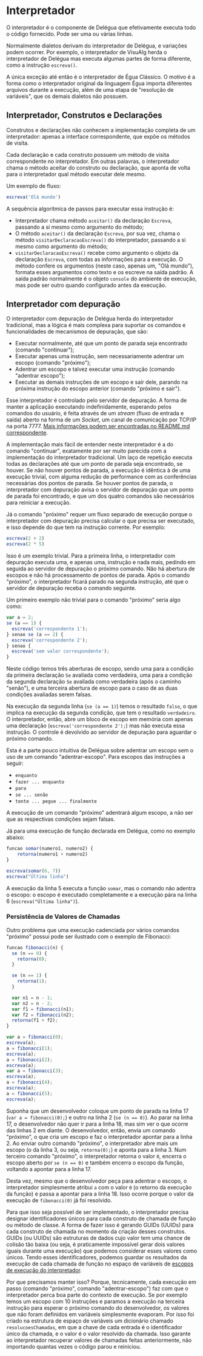 # Interpretador

O interpretador é o componente de Delégua que efetivamente executa todo o código fornecido. Pode ser uma ou várias linhas. 

Normalmente dialetos derivam do interpretador de Delégua, e variações podem ocorrer. Por exemplo, o interpretador de VisuAlg herda o interpretador de Delégua mas executa algumas partes de forma diferente, como a instrução `escreva()`. 

A única exceção até então é o interpretador de Égua Clássico. O motivo é a forma como o interpretador original da linguagem Égua importa diferentes arquivos durante a execução, além de uma etapa de "resolução de variáveis", que os demais dialetos não possuem.

## Interpretador, Construtos e Declarações

Construtos e declarações não conhecem a implementação completa de um interpretador: apenas a interface correspondente, que expõe os métodos de visita.

Cada declaração e cada construto possuem um método de visita correspondente no interpretador. Em outras palavras, o interpretador chama o método aceitar do construto ou declaração, que aponta de volta para o interpretador qual método executar dele mesmo. 

Um exemplo de fluxo:

```js
escreva('Olá mundo')
```

A sequência algorítmica de passos para executar essa instrução é:

- Interpretador chama método `aceitar()` da declaração `Escreva`, passando a si mesmo como argumento do método;
- O método `aceitar()` da declaração `Escreva`, por sua vez, chama o método `visitarDeclaracaoEscreva()` do interpretador, passando a si mesmo como argumento do método;
- `visitarDeclaracaoEscreva()` recebe como argumento o objeto da declaração `Escreva`, com todas as informações para a execução. O método confere os argumentos (neste caso, apenas um, "Olá mundo"), formata esses argumentos como texto e os escreve na saída padrão. A saída padrão normalmente é o objeto `console` do ambiente de execução, mas pode ser outro quando configurado antes da execução.

## Interpretador com depuração

O interpretador com depuração de Delégua herda do interpretador tradicional, mas a lógica é mais complexa para suportar os comandos e funcionalidades de mecanismos de depuração, que são:

- Executar normalmente, até que um ponto de parada seja encontrado (comando "continuar");
- Executar apenas uma instrução, sem necessariamente adentrar um escopo (comando "próximo");
- Adentrar um escopo e talvez executar uma instrução (comando "adentrar escopo");
- Executar as demais instruções de um escopo e sair dele, parando na próxima instrução do escopo anterior (comando "próximo e sair").

Esse interpretador é controlado pelo servidor de depuração. A forma de manter a aplicação executando indefinidamente, esperando pelos comandos do usuário, é feita através de um _stream_ (fluxo de entrada e saída) aberto na forma de um _Socket_, um canal de comunicação por TCP/IP na porta 7777. [Mais informações podem ser encontradas no README.md correspondente](https://github.com/DesignLiquido/delegua/blob/principal/fontes/depuracao/README.md).

A implementação mais fácil de entender neste interpretador é a do comando "continuar", exatamente por ser muito parecida com a implementação do interpretador tradicional. Um laço de repetição executa todas as declarações até que um ponto de parada seja encontrado, se houver. Se não houver pontos de parada, a execução é idêntica à de uma execução trivial, com alguma redução de performance com as conferências necessárias dos pontos de parada. Se houver pontos de parada, o interpretador com depuração avisa o servidor de depuração que um ponto de parada foi encontrado, e que um dos quatro comandos são necessários para reiniciar a execução.

Já o comando "próximo" requer um fluxo separado de execução porque o interpretador com depuração precisa calcular o que precisa ser executado, e isso depende do que tem na instrução corrente. Por exemplo:

```js
escreva(2 + 2)
escreva(2 * 5)
```

Isso é um exemplo trivial. Para a primeira linha, o interpretador com depuração executa uma, e apenas uma, instrução e nada mais, pedindo em seguida ao servidor de depuração o próximo comando. Não há abertura de escopos e não há processamento de pontos de parada. Após o comando "próximo", o interpretador ficará parado na segunda instrução, até que o servidor de depuração receba o comando seguinte. 

Um primeiro exemplo não trivial para o comando "próximo" seria algo como:

```js
var a = 2;
se (a == 1) {
  escreva('correspondente 1');
} senao se (a == 2) {
  escreva('correspondente 2');
} senao {
  escreva('sem valor correspondente');
}
```

Neste código temos três aberturas de escopo, sendo uma para a condição da primeira declaração `Se` avaliada como verdadeira, uma para a condição da segunda declaração `Se` avaliada como verdadeira (após o caminho "senão"), e uma terceira abertura de escopo para o caso de as duas condições avaliadas serem falsas.

Na execução da segunda linha (`se (a == 1)`) temos o resultado `falso`, o que implica na execução da segunda condição, que tem o resultado `verdadeiro`. O interpretador, então, abre um bloco de escopo em memória com apenas uma declaração (`escreva('correspondente 2');`) mas não executa essa instrução. O controle é devolvido ao servidor de depuração para aguardar o próximo comando. 

Esta é a parte pouco intuitiva de Delégua sobre adentrar um escopo sem o uso de um comando "adentrar-escopo". Para escopos das instruções a seguir:

- `enquanto`
- `fazer ... enquanto`
- `para`
- `se ... senão`
- `tente ... pegue ... finalmente`

A execução de um comando "próximo" adentrará algum escopo, a não ser que as respectivas condições sejam falsas. 

Já para uma execução de função declarada em Delégua, como no exemplo abaixo:

```js
funcao somar(numero1, numero2) {
    retorna(numero1 + numero2)
}

escreva(somar(6, 7))
escreva("Última linha")
```

A execução da linha 5 executa a função `somar`, mas o comando não adentra o escopo: o escopo é executado completamente e a execução pára na linha 6 (`escreva("Última linha")`). 

### Persistência de Valores de Chamadas

Outro problema que uma execução cadenciada por vários comandos "próximo" possui pode ser ilustrado com o exemplo de Fibonacci:

```js
funcao fibonacci(n) {
  se (n == 0) {
    retorna(0);
  }

  se (n == 1) {
    retorna(1);
  }

  var n1 = n - 1;
  var n2 = n - 2;
  var f1 = fibonacci(n1);
  var f2 = fibonacci(n2);
  retorna(f1 + f2);
}

var a = fibonacci(0);
escreva(a);
a = fibonacci(1);
escreva(a);
a = fibonacci(2);
escreva(a);
var a = fibonacci(3);
escreva(a);
a = fibonacci(4);
escreva(a);
a = fibonacci(5);
escreva(a);
```

Suponha que um desenvolvedor coloque um ponto de parada na linha 17 (`var a = fibonacci(0);`) e outro na linha 2 (`se (n == 0)`). Ao parar na linha 17, o desenvolvedor não quer ir para a linha 18, mas sim ver o que ocorre das linhas 2 em diante. O desenvolvedor, então, envia um comando "próximo", o que cria um escopo e faz o interpretador apontar para a linha 2. Ao enviar outro comando "próximo", o interpretador abre mais um escopo (o da linha 3, ou seja, `retorna(0);`) e aponta para a linha 3. Num terceiro comando "próximo", o interpretador retorna o valor `0`, encerra o escopo aberto por `se (n == 0)` e também encerra o escopo da função, voltando a apontar para a linha 17. 

Desta vez, mesmo que o desenvolvedor peça para adentrar o escopo, o interpretador simplesmente atribui `a` com o valor `0` (o retorno da execução da função) e passa a apontar para a linha 18. Isso ocorre porque o valor da execução de `fibonacci(0)` já foi resolvido. 

Para que isso seja possível de ser implementado, o interpretador precisa designar identificadores únicos para cada construto de chamada de função ou método de classe. A forma de fazer isso é gerando GUIDs (UUIDs) para cada construto de chamada no momento da criação desses construtos. GUIDs (ou UUIDs) são estruturas de dados cujo valor tem uma chance de colisão tão baixa (ou seja, é praticamente impossível gerar dois valores iguais durante uma execução) que podemos considerar esses valores como únicos. Tendo esses identificadores, podemos guardar os resultados da execução de cada chamada de função no espaço de variáveis de [escopos de execução do interpretador](https://github.com/DesignLiquido/delegua/blob/principal/fontes/interfaces/escopo-execucao.ts). 

Por que precisamos manter isso? Porque, tecnicamente, cada execução em passo (comando "próximo", comando "adentrar-escopo") faz com que o interpretador perca boa parte do contexto de execução. Se por exemplo temos um escopo com 10 instruções e paramos a execução na terceira instrução para esperar o próximo comando do desenvolvedor, os valores que não foram definidos em variáveis simplesmente evaporam. Por isso foi criado na estrutura de espaço de variáveis um dicionário chamado `resolucoesChamadas`, em que a chave de cada entrada é o identificador único da chamada, e o valor é o valor resolvido da chamada. Isso garante ao interpretador recuperar valores de chamadas feitas anteriormente, não importando quantas vezes o código parou e reiniciou.

